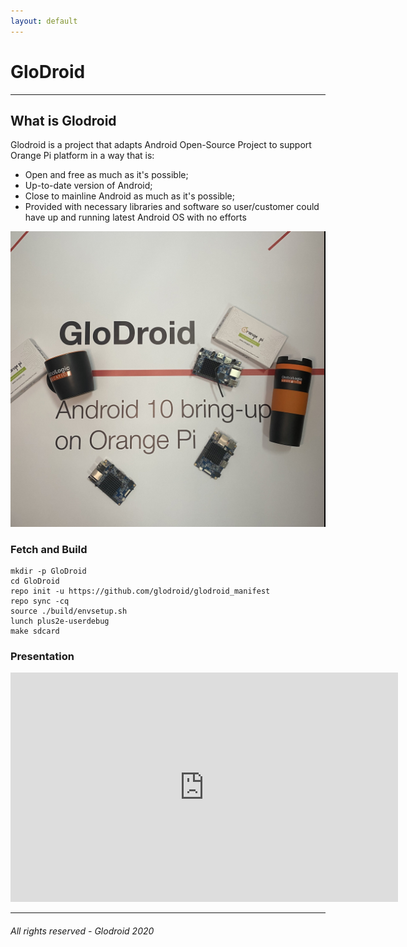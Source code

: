 ```yaml
---
layout: default
---
```

# GloDroid
---

## What is Glodroid

Glodroid is a project that adapts Android Open-Source Project to support Orange Pi platform in a way that is:

   * Open and free as much as it's possible;
   * Up-to-date version of Android;
   * Close to mainline Android as much as it's possible;
   * Provided with necessary libraries and software so user/customer could have up and running latest Android OS with no efforts

![Imame](./assets/images/GloDroid.jpg)

### Fetch and Build
```shell
mkdir -p GloDroid
cd GloDroid
repo init -u https://github.com/glodroid/glodroid_manifest
repo sync -cq
source ./build/envsetup.sh
lunch plus2e-userdebug
make sdcard
```

### Presentation
<iframe src="https://docs.google.com/presentation/d/e/2PACX-1vQud4_nsH-UFpPsVYR7IPTBDYwzyqr-JgiRL452GcZIvm_PXkGaeBMiccsOgaId9aT-dpoPXe4cR_-z/embed?start=true&loop=true&delayms=3000" frameborder="0" width="620" height="367" allowfullscreen="true" mozallowfullscreen="true" webkitallowfullscreen="true"></iframe>

----

###### All rights reserved - Glodroid 2020 

